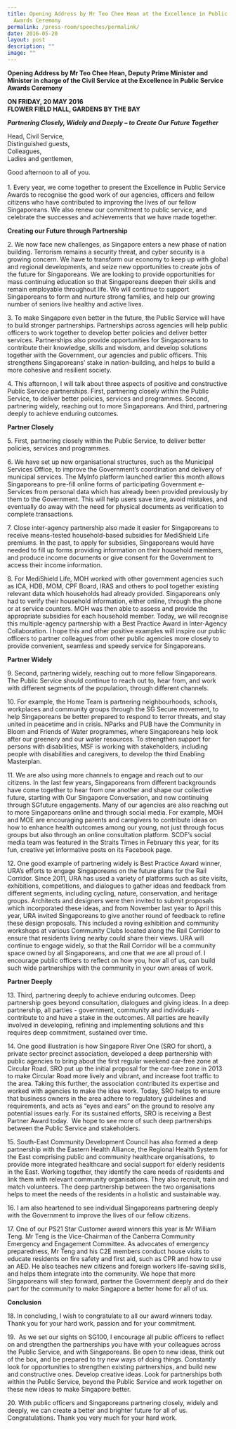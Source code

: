 ```yaml
---
title: Opening Address by Mr Teo Chee Hean at the Excellence in Public Service
  Awards Ceremony
permalink: /press-room/speeches/permalink/
date: 2016-05-20
layout: post
description: ""
image: ""
---
```

**Opening Address by Mr Teo Chee Hean, Deputy Prime Minister and Minister in charge of the Civil Service at the Excellence in Public Service Awards Ceremony**

**ON FRIDAY, 20 MAY 2016  
FLOWER FIELD HALL, GARDENS BY THE BAY**

**_Partnering Closely, Widely and Deeply – to Create Our Future Together_**

Head, Civil Service,  
Distinguished guests,  
Colleagues,  
Ladies and gentlemen,

Good afternoon to all of you.  
   
1\. Every year, we come together to present the Excellence in Public Service Awards to recognise the good work of our agencies, officers and fellow citizens who have contributed to improving the lives of our fellow Singaporeans. We also renew our commitment to public service, and celebrate the successes and achievements that we have made together.

**Creating our Future through Partnership**

2\. We now face new challenges, as Singapore enters a new phase of nation building. Terrorism remains a security threat, and cyber security is a growing concern. We have to transform our economy to keep up with global and regional developments, and seize new opportunities to create jobs of the future for Singaporeans. We are looking to provide opportunities for mass continuing education so that Singaporeans deepen their skills and remain employable throughout life. We will continue to support Singaporeans to form and nurture strong families, and help our growing number of seniors live healthy and active lives. 

3\. To make Singapore even better in the future, the Public Service will have to build stronger partnerships. Partnerships across agencies will help public officers to work together to develop better policies and deliver better services. Partnerships also provide opportunities for Singaporeans to contribute their knowledge, skills and wisdom, and develop solutions together with the Government, our agencies and public officers. This strengthens Singaporeans’ stake in nation-building, and helps to build a more cohesive and resilient society.  

4\. This afternoon, I will talk about three aspects of positive and constructive Public Service partnerships. First, partnering closely within the Public Service, to deliver better policies, services and programmes. Second, partnering widely, reaching out to more Singaporeans. And third, partnering deeply to achieve enduring outcomes. 

**Partner Closely**

5\. First, partnering closely within the Public Service, to deliver better policies, services and programmes.  

6\. We have set up new organisational structures, such as the Municipal Services Office, to improve the Government’s coordination and delivery of municipal services. The MyInfo platform launched earlier this month allows Singaporeans to pre-fill online forms of participating Government e-Services from personal data which has already been provided previously by them to the Government. This will help users save time, avoid mistakes, and eventually do away with the need for physical documents as verification to complete transactions.  

7\. Close inter-agency partnership also made it easier for Singaporeans to receive means-tested household-based subsidies for MediShield Life premiums. In the past, to apply for subsidies, Singaporeans would have needed to fill up forms providing information on their household members, and produce income documents or give consent for the Government to access their income information.

8\. For MediShield Life, MOH worked with other government agencies such as ICA, HDB, MOM, CPF Board, IRAS and others to pool together existing relevant data which households had already provided. Singaporeans only had to verify their household information, either online, through the phone or at service counters. MOH was then able to assess and provide the appropriate subsidies for each household member. Today, we will recognise this multiple-agency partnership with a Best Practice Award in Inter-Agency Collaboration. I hope this and other positive examples will inspire our public officers to partner colleagues from other public agencies more closely to provide convenient, seamless and speedy service for Singaporeans.

**Partner Widely**

9\. Second, partnering widely, reaching out to more fellow Singaporeans. The Public Service should continue to reach out to, hear from, and work with different segments of the population, through different channels. 

10\. For example, the Home Team is partnering neighbourhoods, schools, workplaces and community groups through the SG Secure movement, to help Singaporeans be better prepared to respond to terror threats, and stay united in peacetime and in crisis. NParks and PUB have the Community in Bloom and Friends of Water programmes, where Singaporeans help look after our greenery and our water resources. To strengthen support for persons with disabilities, MSF is working with stakeholders, including people with disabilities and caregivers, to develop the third Enabling Masterplan. 

11\. We are also using more channels to engage and reach out to our citizens. In the last few years, Singaporeans from different backgrounds have come together to hear from one another and shape our collective future, starting with Our Singapore Conversation, and now continuing through SGfuture engagements. Many of our agencies are also reaching out to more Singaporeans online and through social media. For example, MOH and MOE are encouraging parents and caregivers to contribute ideas on how to enhance health outcomes among our young, not just through focus groups but also through an online consultation platform. SCDF’s social media team was featured in the Straits Times in February this year, for its fun, creative yet informative posts on its Facebook page. 

12\. One good example of partnering widely is Best Practice Award winner, URA’s efforts to engage Singaporeans on the future plans for the Rail Corridor. Since 2011, URA has used a variety of platforms such as site visits, exhibitions, competitions, and dialogues to gather ideas and feedback from different segments, including cycling, nature, conservation, and heritage groups. Architects and designers were then invited to submit proposals which incorporated these ideas, and from November last year to April this year, URA invited Singaporeans to give another round of feedback to refine these design proposals. This included a roving exhibition and community workshops at various Community Clubs located along the Rail Corridor to ensure that residents living nearby could share their views. URA will continue to engage widely, so that the Rail Corridor will be a community space owned by all Singaporeans, and one that we are all proud of. I encourage public officers to reflect on how you, how all of us, can build such wide partnerships with the community in your own areas of work.

**Partner Deeply**

13\. Third, partnering deeply to achieve enduring outcomes. Deep partnership goes beyond consultation, dialogues and giving ideas. In a deep partnership, all parties - government, community and individuals - contribute to and have a stake in the outcomes. All parties are heavily involved in developing, refining and implementing solutions and this requires deep commitment, sustained over time.

14\. One good illustration is how Singapore River One (SRO for short), a private sector precinct association, developed a deep partnership with public agencies to bring about the first regular weekend car-free zone at Circular Road. SRO put up the initial proposal for the car-free zone in 2013 to make Circular Road more lively and vibrant, and increase foot traffic to the area. Taking this further, the association contributed its expertise and worked with agencies to make the idea work. Today, SRO helps to ensure that business owners in the area adhere to regulatory guidelines and requirements, and acts as “eyes and ears” on the ground to resolve any potential issues early. For its sustained efforts, SRO is receiving a Best Partner Award today.  We hope to see more of such deep partnerships between the Public Service and stakeholders.   

15\. South-East Community Development Council has also formed a deep partnership with the Eastern Health Alliance, the Regional Health System for the East comprising public and community healthcare organisations,  to provide more integrated healthcare and social support for elderly residents in the East. Working together, they identify the care needs of residents and link them with relevant community organisations. They also recruit, train and match volunteers. The deep partnership between the two organisations helps to meet the needs of the residents in a holistic and sustainable way. 

16\. I am also heartened to see individual Singaporeans partnering deeply with the Government to improve the lives of our fellow citizens.

17\. One of our PS21 Star Customer award winners this year is Mr William Teng. Mr Teng is the Vice-Chairman of the Canberra Community Emergency and Engagement Committee. As advocates of emergency preparedness, Mr Teng and his C2E members conduct house visits to educate residents on fire safety and first aid, such as CPR and how to use an AED. He also teaches new citizens and foreign workers life-saving skills, and helps them integrate into the community. We hope that more Singaporeans will step forward, partner the Government deeply and do their part for the community to make Singapore a better home for all of us.  

**Conclusion**

18\. In concluding, I wish to congratulate to all our award winners today. Thank you for your hard work, passion and for your commitment.

19\.  As we set our sights on SG100, I encourage all public officers to reflect on and strengthen the partnerships you have with your colleagues across the Public Service, and with Singaporeans. Be open to new ideas, think out of the box, and be prepared to try new ways of doing things. Constantly look for opportunities to strengthen existing partnerships, and build new and constructive ones. Develop creative ideas. Look for partnerships both within the Public Service, beyond the Public Service and work together on these new ideas to make Singapore better.

20\. With public officers and Singaporeans partnering closely, widely and deeply, we can create a better and brighter future for all of us.  Congratulations. Thank you very much for your hard work.